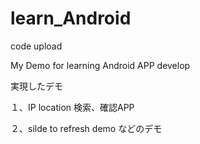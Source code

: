 # learn_Android
code upload

My Demo for learning Android APP develop

実現したデモ

１、IP location 検索、確認APP

 ２、silde to refresh demo などのデモ
